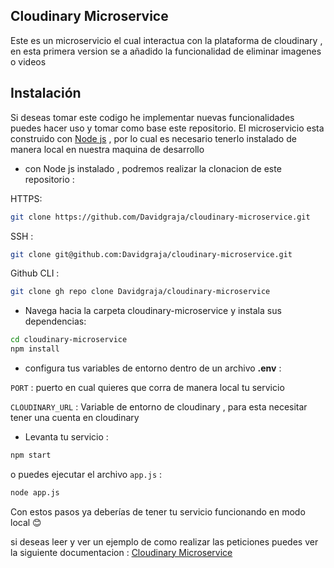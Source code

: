 ## Cloudinary Microservice 
Este es un microservicio el cual interactua con la plataforma de cloudinary , en esta primera version se a añadido la funcionalidad de eliminar imagenes o videos 

## Instalación
Si deseas tomar este codigo he implementar nuevas funcionalidades puedes hacer uso  y tomar como base  este repositorio.
El microservicio esta construido con [Node js](https://nodejs.org/es) , por lo cual es necesario tenerlo instalado de manera local en nuestra maquina de desarrollo 

- con Node js  instalado , podremos realizar la clonacion de este repositorio :

HTTPS:

```bash
git clone https://github.com/Davidgraja/cloudinary-microservice.git

```

SSH :
```bash
git clone git@github.com:Davidgraja/cloudinary-microservice.git

```

Github CLI :
```bash
git clone gh repo clone Davidgraja/cloudinary-microservice

```

- Navega hacia la carpeta cloudinary-microservice y instala sus dependencias:

```bash
cd cloudinary-microservice
npm install 

```
- configura tus variables de entorno dentro de un archivo __.env__ : 

`PORT` : puerto en cual quieres que corra de manera local tu servicio 

`CLOUDINARY_URL` : Variable de entorno  de cloudinary , para esta necesitar tener una cuenta en cloudinary

- Levanta tu servicio :

```bash
npm start   
```

o puedes ejecutar el archivo `app.js` :
```bash
node app.js   
```

Con estos pasos ya deberías de tener tu servicio funcionando en modo local 😊

si deseas leer y ver un ejemplo de como  realizar las peticiones  puedes ver la siguiente documentacion : [Cloudinary Microservice](https://documenter.getpostman.com/view/23520684/2s93sZ5tjc)